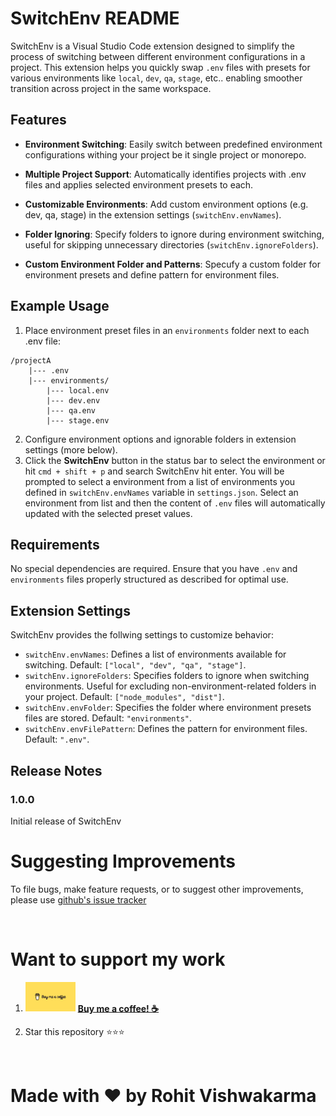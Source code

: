 # SwitchEnv README

SwitchEnv is a Visual Studio Code extension designed to simplify the process of switching between different environment configurations in a project. This extension helps you quickly swap `.env` files with presets for various environments like `local`, `dev`, `qa`, `stage`, etc.. enabling smoother transition across project in the same workspace.

## Features

- **Environment Switching**: Easily switch between predefined environment configurations withing your project be it single project or monorepo.

- **Multiple Project Support**: Automatically identifies projects with .env files and applies selected environment presets to each.

- **Customizable Environments**: Add custom environment options (e.g. dev, qa, stage) in the extension settings (`switchEnv.envNames`).

- **Folder Ignoring**: Specify folders to ignore during environment switching, useful for skipping unnecessary directories (`switchEnv.ignoreFolders`).

- **Custom Environment Folder and Patterns**: Specufy a custom folder for environment presets and define pattern for environment files.

## Example Usage

1. Place environment preset files in an `environments` folder next to each .env file:

```
/projectA
    |--- .env
    |--- environments/
        |--- local.env
        |--- dev.env
        |--- qa.env
        |--- stage.env

```

2. Configure environment options and ignorable folders in extension settings (more below).
3. Click the **SwitchEnv** button in the status bar to select the environment or hit `cmd + shift + p` and search SwitchEnv hit enter. You will be prompted to select a environment from a list of environments you defined in `switchEnv.envNames` variable in `settings.json`. Select an environment from list and then the content of `.env` files will automatically updated with the selected preset values.

## Requirements

No special dependencies are required. Ensure that you have `.env` and `environments` files properly structured as described for optimal use.

## Extension Settings

SwitchEnv provides the follwing settings to customize behavior:

- `switchEnv.envNames`: Defines a list of environments available for switching. Default: `["local", "dev", "qa", "stage"]`.
- `switchEnv.ignoreFolders`: Specifies folders to ignore when switching environments. Useful for excluding non-environment-related folders in your project. Default: `["node_modules", "dist"]`.
- `switchEnv.envFolder`: Specifies the folder where environment presets files are stored. Default: `"environments"`.
- `switchEnv.envFilePattern`: Defines the pattern for environment files. Default: `".env"`.

## Release Notes

### 1.0.0

Initial release of SwitchEnv

# Suggesting Improvements

To file bugs, make feature requests, or to suggest other improvements, please use [github's issue tracker](https://github.com/rohitvishwakarma1819/SwitchEnv/issues)

<br>

# Want to support my work

1. [<img src = "assets/buy-me-coffee.jpeg" width ="80">](https://www.buymeacoffee.com/rohitvish) [**Buy me a coffee! ☕️**](https://www.buymeacoffee.com/rohitvish)

2. Star this repository ⭐️⭐️⭐️

<br>

# Made with ♥️ by Rohit Vishwakarma
